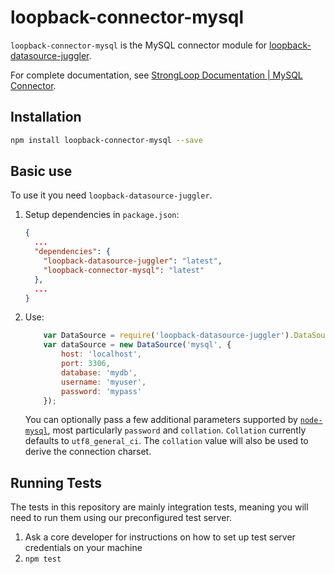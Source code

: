 # loopback-connector-mysql

`loopback-connector-mysql` is the MySQL connector module for [loopback-datasource-juggler](https://github.com/strongloop/loopback-datasource-juggler/).

For complete documentation, see [StrongLoop Documentation | MySQL Connector](http://loopback.io/doc/en/lb2/MySQL-connector.html).

## Installation

````sh
npm install loopback-connector-mysql --save
````

## Basic use

To use it you need `loopback-datasource-juggler`.

1. Setup dependencies in `package.json`:

    ```json
    {
      ...
      "dependencies": {
        "loopback-datasource-juggler": "latest",
        "loopback-connector-mysql": "latest"
      },
      ...
    }
    ```

2. Use:

    ```javascript
        var DataSource = require('loopback-datasource-juggler').DataSource;
        var dataSource = new DataSource('mysql', {
            host: 'localhost',
            port: 3306,
            database: 'mydb',
            username: 'myuser',
            password: 'mypass'
        });
    ```
    You can optionally pass a few additional parameters supported by [`node-mysql`](https://github.com/felixge/node-mysql),
    most particularly `password` and `collation`. `Collation` currently defaults
    to `utf8_general_ci`. The `collation` value will also be used to derive the
    connection charset.

## Running Tests

The tests in this repository are mainly integration tests, meaning you will need to run them using our preconfigured test server.

1. Ask a core developer for instructions on how to set up test server credentials on your machine
2. `npm test`
